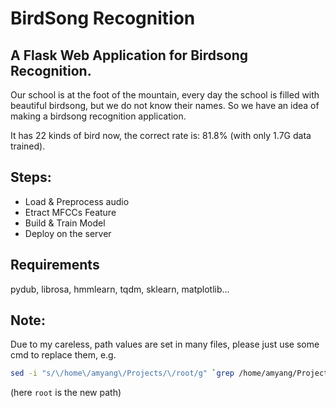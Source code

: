 # BirdSong Recognition

## A Flask Web Application for Birdsong Recognition.

Our school is at the foot of the mountain, every day the school is filled with beautiful birdsong, but we do not know their names. So we have an idea of making a birdsong recognition application.

It has 22 kinds of bird now,
the correct rate is: 81.8% (with only 1.7G data trained).

## Steps:

+   Load & Preprocess audio
+   Etract MFCCs Feature
+   Build & Train Model
+   Deploy on the server

## Requirements

pydub, librosa, hmmlearn, tqdm, sklearn, matplotlib...
  
## Note:

Due to my careless, path values are set in many files, please just use some cmd to replace them, e.g. 
```bash
sed -i "s/\/home\/amyang\/Projects/\/root/g" `grep /home/amyang/Projects -rl ./*`
```

(here `root` is the new path)
